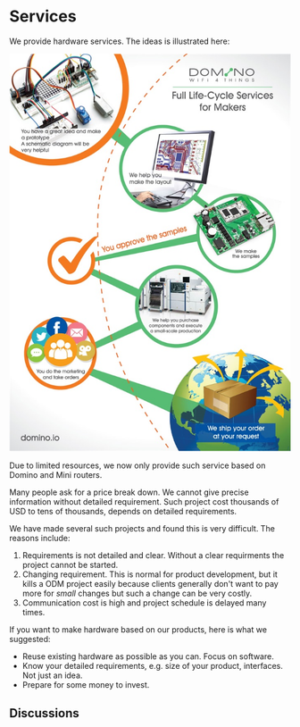 Services
=========


We provide hardware services. The ideas is illustrated here:

![Service for Makers](src/services.jpg)

Due to limited resources, we now only provide such service based on Domino and Mini routers.

Many people ask for a price break down. We cannot give precise information without detailed requirement. Such project cost thousands of USD to tens of thousands, depends on detailed requirements.

We have made several such projects and found this is very difficult. The reasons include:

1. Requirements is not detailed and clear. Without a clear requirments the project cannot be started.
2. Changing requirement. This is normal for product development, but it kills a ODM project easily because clients generally don't want to pay more for *small* changes but such a change can be very costly.
3. Communication cost is high and project schedule is delayed many times.

If you want to make hardware based on our products, here is what we suggested:

* Reuse existing hardware as possible as you can. Focus on software.
* Know your detailed requirements, e.g. size of your product, interfaces. Not just an idea.
* Prepare for some money to invest.

## Discussions
